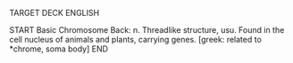 TARGET DECK
ENGLISH

START
Basic
Chromosome
Back: n. Threadlike structure, usu. Found in the cell nucleus of animals and plants, carrying genes. [greek: related to *chrome, soma body]
END
